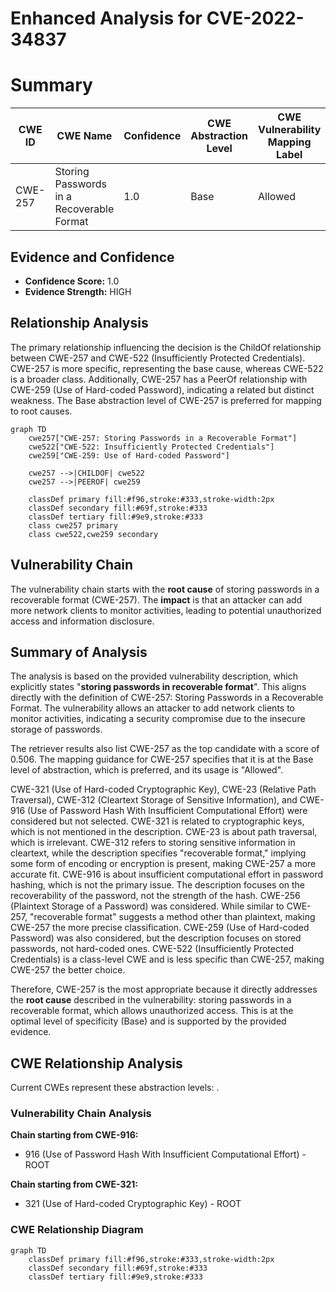 # Enhanced Analysis for CVE-2022-34837

# Summary
| CWE ID | CWE Name | Confidence | CWE Abstraction Level | CWE Vulnerability Mapping Label | CWE-Vulnerability Mapping Notes |
|---|---|---|---|---|---|
| CWE-257 | Storing Passwords in a Recoverable Format | 1.0 | Base | Allowed | Primary CWE |

## Evidence and Confidence

*   **Confidence Score:** 1.0
*   **Evidence Strength:** HIGH

## Relationship Analysis
The primary relationship influencing the decision is the ChildOf relationship between CWE-257 and CWE-522 (Insufficiently Protected Credentials). CWE-257 is more specific, representing the base cause, whereas CWE-522 is a broader class. Additionally, CWE-257 has a PeerOf relationship with CWE-259 (Use of Hard-coded Password), indicating a related but distinct weakness. The Base abstraction level of CWE-257 is preferred for mapping to root causes.

```mermaid
graph TD
    cwe257["CWE-257: Storing Passwords in a Recoverable Format"]
    cwe522["CWE-522: Insufficiently Protected Credentials"]
    cwe259["CWE-259: Use of Hard-coded Password"]
    
    cwe257 -->|CHILDOF| cwe522
    cwe257 -->|PEEROF| cwe259

    classDef primary fill:#f96,stroke:#333,stroke-width:2px
    classDef secondary fill:#69f,stroke:#333
    classDef tertiary fill:#9e9,stroke:#333
    class cwe257 primary
    class cwe522,cwe259 secondary
```

## Vulnerability Chain
The vulnerability chain starts with the **root cause** of storing passwords in a recoverable format (CWE-257). The **impact** is that an attacker can add more network clients to monitor activities, leading to potential unauthorized access and information disclosure.

## Summary of Analysis
The analysis is based on the provided vulnerability description, which explicitly states "**storing passwords in recoverable format**". This aligns directly with the definition of CWE-257: Storing Passwords in a Recoverable Format. The vulnerability allows an attacker to add network clients to monitor activities, indicating a security compromise due to the insecure storage of passwords.

The retriever results also list CWE-257 as the top candidate with a score of 0.506. The mapping guidance for CWE-257 specifies that it is at the Base level of abstraction, which is preferred, and its usage is "Allowed".

CWE-321 (Use of Hard-coded Cryptographic Key), CWE-23 (Relative Path Traversal), CWE-312 (Cleartext Storage of Sensitive Information), and CWE-916 (Use of Password Hash With Insufficient Computational Effort) were considered but not selected. CWE-321 is related to cryptographic keys, which is not mentioned in the description. CWE-23 is about path traversal, which is irrelevant. CWE-312 refers to storing sensitive information in cleartext, while the description specifies "recoverable format," implying some form of encoding or encryption is present, making CWE-257 a more accurate fit. CWE-916 is about insufficient computational effort in password hashing, which is not the primary issue. The description focuses on the recoverability of the password, not the strength of the hash.
CWE-256 (Plaintext Storage of a Password) was considered. While similar to CWE-257, "recoverable format" suggests a method other than plaintext, making CWE-257 the more precise classification.
CWE-259 (Use of Hard-coded Password) was also considered, but the description focuses on stored passwords, not hard-coded ones.
CWE-522 (Insufficiently Protected Credentials) is a class-level CWE and is less specific than CWE-257, making CWE-257 the better choice.

Therefore, CWE-257 is the most appropriate because it directly addresses the **root cause** described in the vulnerability: storing passwords in a recoverable format, which allows unauthorized access. This is at the optimal level of specificity (Base) and is supported by the provided evidence.


## CWE Relationship Analysis

Current CWEs represent these abstraction levels: .


### Vulnerability Chain Analysis

**Chain starting from CWE-916:**
- 916 (Use of Password Hash With Insufficient Computational Effort) - ROOT


**Chain starting from CWE-321:**
- 321 (Use of Hard-coded Cryptographic Key) - ROOT



### CWE Relationship Diagram

```mermaid
graph TD
    classDef primary fill:#f96,stroke:#333,stroke-width:2px
    classDef secondary fill:#69f,stroke:#333
    classDef tertiary fill:#9e9,stroke:#333
```